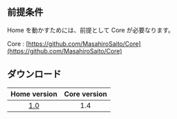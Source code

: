 ## 前提条件

Home を動かすためには、前提として Core が必要なります。

Core : [https://github.com/MasahiroSaito/Core](https://github.com/MasahiroSaito/Core)

## ダウンロード

| Home version | Core version |
| :----------: | :----------: |
| [1.0](https://github.com/MasahiroSaito/Home/raw/master/mvn-repo/com/nepian/spigot/home/1.0/home-1.0.jar)  | 1.4  |
